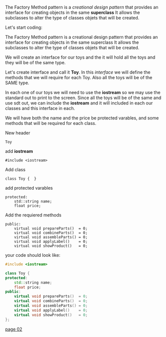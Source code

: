 The Factory Method pattern is a *creational design pattern* that provides an interface for creating objects in the same **superclass**
It allows the subclasses to alter the type of classes objets that will be created.

Let's start coding:

The Factory Method pattern is a creational design pattern that provides an interface for creating objects in the same superclass It allows the subclasses to alter the type of classes objets that will be created.

We will create an interface for our toys and the it will hold all the toys and they will be of the same type.

Let's create interface and call it **Toy**. In this *interface* we will define the methods that we will require for each Toy. Also all the toys will be of the SAME type.

In each one of our toys we will need to use the **iostream** so we may use the standard out to print to the screen. Since all the toys will be of the same and use sdt out, 
we can include the **iostream** and it will included in each our classes and this interface in each.

We will have both the name and the price be protected varables, and some methods that will be required for each class.

New header 
```
Toy
```

add **iostream**

```
#include <iostream>
```

Add class

```
class Toy {  }
```

add protected varables

```
protected:
    std::string name;
    float price;
```

Add the requiered methods

```
public:
    virtual void prepareParts()  = 0;
    virtual void combineParts()  = 0;
    virtual void assembleParts() = 0;
    virtual void applyLabel()    = 0;
    virtual void showProduct()   = 0;
```    

your code should look like:

```cpp
#include <iostream>

class Toy {
protected:
    std::string name;
    float price;
public:
    virtual void prepareParts()  = 0;
    virtual void combineParts()  = 0;
    virtual void assembleParts() = 0;
    virtual void applyLabel()    = 0;
    virtual void showProduct()   = 0;
};
```

[page 02](./page02.md)




